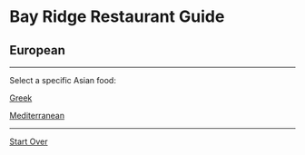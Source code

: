 # Bay Ridge Restaurant Guide
## European
---
Select a specific Asian food:

[Greek](greek.md)

[Mediterranean](mediterranean.md)

---
[Start Over](../home.md)

